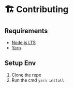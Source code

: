 # 🏗️ Contributing

## Requirements

- [Node.js LTS](https://nodejs.org/en/)
- [Yarn](https://yarnpkg.com/getting-started/install)

## Setup Env

1. Clone the repo
2. Run the cmd `yarn install`
